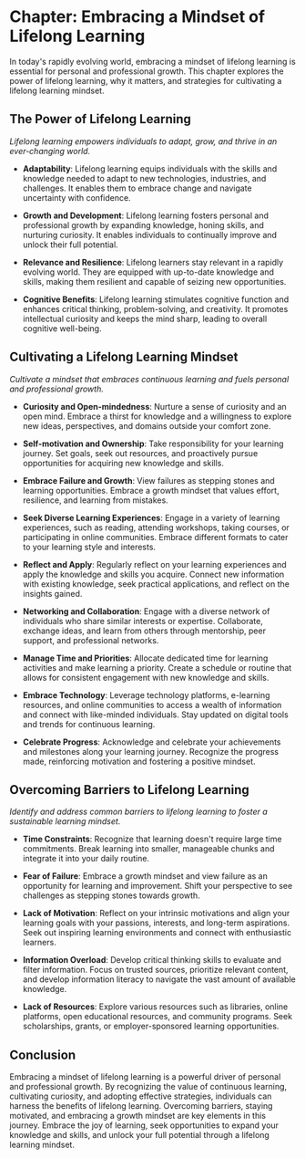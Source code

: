 Chapter: Embracing a Mindset of Lifelong Learning
=================================================

In today's rapidly evolving world, embracing a mindset of lifelong learning is essential for personal and professional growth. This chapter explores the power of lifelong learning, why it matters, and strategies for cultivating a lifelong learning mindset.

The Power of Lifelong Learning
------------------------------

*Lifelong learning empowers individuals to adapt, grow, and thrive in an ever-changing world.*

* **Adaptability**: Lifelong learning equips individuals with the skills and knowledge needed to adapt to new technologies, industries, and challenges. It enables them to embrace change and navigate uncertainty with confidence.

* **Growth and Development**: Lifelong learning fosters personal and professional growth by expanding knowledge, honing skills, and nurturing curiosity. It enables individuals to continually improve and unlock their full potential.

* **Relevance and Resilience**: Lifelong learners stay relevant in a rapidly evolving world. They are equipped with up-to-date knowledge and skills, making them resilient and capable of seizing new opportunities.

* **Cognitive Benefits**: Lifelong learning stimulates cognitive function and enhances critical thinking, problem-solving, and creativity. It promotes intellectual curiosity and keeps the mind sharp, leading to overall cognitive well-being.

Cultivating a Lifelong Learning Mindset
---------------------------------------

*Cultivate a mindset that embraces continuous learning and fuels personal and professional growth.*

* **Curiosity and Open-mindedness**: Nurture a sense of curiosity and an open mind. Embrace a thirst for knowledge and a willingness to explore new ideas, perspectives, and domains outside your comfort zone.

* **Self-motivation and Ownership**: Take responsibility for your learning journey. Set goals, seek out resources, and proactively pursue opportunities for acquiring new knowledge and skills.

* **Embrace Failure and Growth**: View failures as stepping stones and learning opportunities. Embrace a growth mindset that values effort, resilience, and learning from mistakes.

* **Seek Diverse Learning Experiences**: Engage in a variety of learning experiences, such as reading, attending workshops, taking courses, or participating in online communities. Embrace different formats to cater to your learning style and interests.

* **Reflect and Apply**: Regularly reflect on your learning experiences and apply the knowledge and skills you acquire. Connect new information with existing knowledge, seek practical applications, and reflect on the insights gained.

* **Networking and Collaboration**: Engage with a diverse network of individuals who share similar interests or expertise. Collaborate, exchange ideas, and learn from others through mentorship, peer support, and professional networks.

* **Manage Time and Priorities**: Allocate dedicated time for learning activities and make learning a priority. Create a schedule or routine that allows for consistent engagement with new knowledge and skills.

* **Embrace Technology**: Leverage technology platforms, e-learning resources, and online communities to access a wealth of information and connect with like-minded individuals. Stay updated on digital tools and trends for continuous learning.

* **Celebrate Progress**: Acknowledge and celebrate your achievements and milestones along your learning journey. Recognize the progress made, reinforcing motivation and fostering a positive mindset.

Overcoming Barriers to Lifelong Learning
----------------------------------------

*Identify and address common barriers to lifelong learning to foster a sustainable learning mindset.*

* **Time Constraints**: Recognize that learning doesn't require large time commitments. Break learning into smaller, manageable chunks and integrate it into your daily routine.

* **Fear of Failure**: Embrace a growth mindset and view failure as an opportunity for learning and improvement. Shift your perspective to see challenges as stepping stones towards growth.

* **Lack of Motivation**: Reflect on your intrinsic motivations and align your learning goals with your passions, interests, and long-term aspirations. Seek out inspiring learning environments and connect with enthusiastic learners.

* **Information Overload**: Develop critical thinking skills to evaluate and filter information. Focus on trusted sources, prioritize relevant content, and develop information literacy to navigate the vast amount of available knowledge.

* **Lack of Resources**: Explore various resources such as libraries, online platforms, open educational resources, and community programs. Seek scholarships, grants, or employer-sponsored learning opportunities.

Conclusion
----------

Embracing a mindset of lifelong learning is a powerful driver of personal and professional growth. By recognizing the value of continuous learning, cultivating curiosity, and adopting effective strategies, individuals can harness the benefits of lifelong learning. Overcoming barriers, staying motivated, and embracing a growth mindset are key elements in this journey. Embrace the joy of learning, seek opportunities to expand your knowledge and skills, and unlock your full potential through a lifelong learning mindset.
